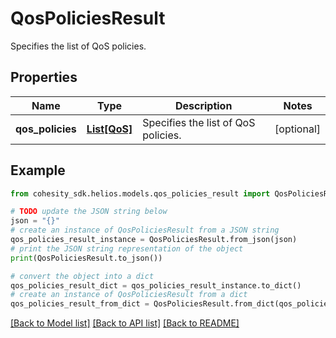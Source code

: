 # QosPoliciesResult

Specifies the list of QoS policies.

## Properties

Name | Type | Description | Notes
------------ | ------------- | ------------- | -------------
**qos_policies** | [**List[QoS]**](QoS.md) | Specifies the list of QoS policies. | [optional] 

## Example

```python
from cohesity_sdk.helios.models.qos_policies_result import QosPoliciesResult

# TODO update the JSON string below
json = "{}"
# create an instance of QosPoliciesResult from a JSON string
qos_policies_result_instance = QosPoliciesResult.from_json(json)
# print the JSON string representation of the object
print(QosPoliciesResult.to_json())

# convert the object into a dict
qos_policies_result_dict = qos_policies_result_instance.to_dict()
# create an instance of QosPoliciesResult from a dict
qos_policies_result_from_dict = QosPoliciesResult.from_dict(qos_policies_result_dict)
```
[[Back to Model list]](../README.md#documentation-for-models) [[Back to API list]](../README.md#documentation-for-api-endpoints) [[Back to README]](../README.md)



